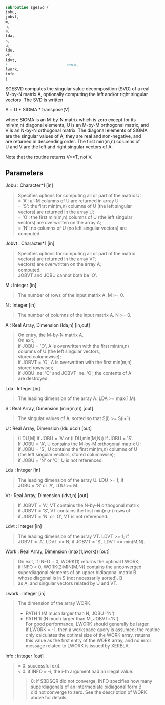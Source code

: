```fortran  
subroutine sgesvd (  
jobu,  
jobvt,  
m,  
n,  
a,  
lda,  
s,  
u,  
ldu,  
vt,  
ldvt,  
*                          work,  
lwork,  
info  
)  
```  
  
SGESVD computes the singular value decomposition (SVD) of a real  
M-by-N matrix A, optionally computing the left and/or right singular  
vectors. The SVD is written  
  
A = U * SIGMA * transpose(V)  
  
where SIGMA is an M-by-N matrix which is zero except for its  
min(m,n) diagonal elements, U is an M-by-M orthogonal matrix, and  
V is an N-by-N orthogonal matrix.  The diagonal elements of SIGMA  
are the singular values of A; they are real and non-negative, and  
are returned in descending order.  The first min(m,n) columns of  
U and V are the left and right singular vectors of A.  
  
Note that the routine returns V**T, not V.  
  
## Parameters  
Jobu : Character*1 [in]  
> Specifies options for computing all or part of the matrix U:  
> = 'A':  all M columns of U are returned in array U:  
> = 'S':  the first min(m,n) columns of U (the left singular  
> vectors) are returned in the array U;  
> = 'O':  the first min(m,n) columns of U (the left singular  
> vectors) are overwritten on the array A;  
> = 'N':  no columns of U (no left singular vectors) are  
> computed.  
  
Jobvt : Character*1 [in]  
> Specifies options for computing all or part of the matrix  
> vectors) are returned in the array VT;  
> vectors) are overwritten on the array A;  
> computed.  
> JOBVT and JOBU cannot both be 'O'.  
  
M : Integer [in]  
> The number of rows of the input matrix A.  M >= 0.  
  
N : Integer [in]  
> The number of columns of the input matrix A.  N >= 0.  
  
A : Real Array, Dimension (lda,n) [in,out]  
> On entry, the M-by-N matrix A.  
> On exit,  
> if JOBU = 'O',  A is overwritten with the first min(m,n)  
> columns of U (the left singular vectors,  
> stored columnwise);  
> if JOBVT = 'O', A is overwritten with the first min(m,n)  
> stored rowwise);  
> if JOBU .ne. 'O' and JOBVT .ne. 'O', the contents of A  
> are destroyed.  
  
Lda : Integer [in]  
> The leading dimension of the array A.  LDA >= max(1,M).  
  
S : Real Array, Dimension (min(m,n)) [out]  
> The singular values of A, sorted so that S(i) >= S(i+1).  
  
U : Real Array, Dimension (ldu,ucol) [out]  
> (LDU,M) if JOBU = 'A' or (LDU,min(M,N)) if JOBU = 'S'.  
> If JOBU = 'A', U contains the M-by-M orthogonal matrix U;  
> if JOBU = 'S', U contains the first min(m,n) columns of U  
> (the left singular vectors, stored columnwise);  
> if JOBU = 'N' or 'O', U is not referenced.  
  
Ldu : Integer [in]  
> The leading dimension of the array U.  LDU >= 1; if  
> JOBU = 'S' or 'A', LDU >= M.  
  
Vt : Real Array, Dimension (ldvt,n) [out]  
> If JOBVT = 'A', VT contains the N-by-N orthogonal matrix  
> if JOBVT = 'S', VT contains the first min(m,n) rows of  
> if JOBVT = 'N' or 'O', VT is not referenced.  
  
Ldvt : Integer [in]  
> The leading dimension of the array VT.  LDVT >= 1; if  
> JOBVT = 'A', LDVT >= N; if JOBVT = 'S', LDVT >= min(M,N).  
  
Work : Real Array, Dimension (max(1,lwork)) [out]  
> On exit, if INFO = 0, WORK(1) returns the optimal LWORK;  
> if INFO > 0, WORK(2:MIN(M,N)) contains the unconverged  
> superdiagonal elements of an upper bidiagonal matrix B  
> whose diagonal is in S (not necessarily sorted). B  
> as A, and singular vectors related by U and VT.  
  
Lwork : Integer [in]  
> The dimension of the array WORK.  
> - PATH 1  (M much larger than N, JOBU='N')  
> - PATH 1t (N much larger than M, JOBVT='N')  
> For good performance, LWORK should generally be larger.  
> If LWORK = -1, then a workspace query is assumed; the routine  
> only calculates the optimal size of the WORK array, returns  
> this value as the first entry of the WORK array, and no error  
> message related to LWORK is issued by XERBLA.  
  
Info : Integer [out]  
> = 0:  successful exit.  
> < 0:  if INFO = -i, the i-th argument had an illegal value.  
> > 0:  if SBDSQR did not converge, INFO specifies how many  
> superdiagonals of an intermediate bidiagonal form B  
> did not converge to zero. See the description of WORK  
> above for details.  
  
